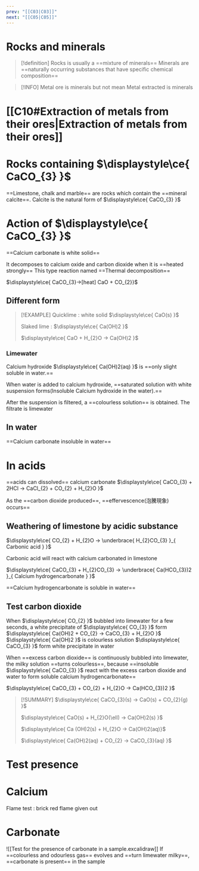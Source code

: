 ```yaml
---
prev: "[[C03|C03]]"
next: "[[C05|C05]]"
---
```


# Rocks and minerals
> [!definition]
> Rocks is usually a ==mixture of minerals==
> Minerals are ==naturally occurring substances that have specific chemical composition==

> [!INFO]
Metal ore is minerals but not mean Metal extracted is minerals

# [[C10#Extraction of metals from their ores|Extraction of metals from their ores]]

# Rocks containing $\displaystyle\ce{ CaCO_{3} }$

==Limestone, chalk and marble== are rocks which contain the ==mineral calcite==.
Calcite is the natural form of $\displaystyle\ce{ CaCO_{3} }$ 
# Action of $\displaystyle\ce{ CaCO_{3} }$

==Calcium carbonate is white solid==

It decomposes to calcium oxide and carbon dioxide when it is ==heated strongly==
This type reaction named ==Thermal decomposition==

$\displaystyle\ce{ CaCO_{3}->[heat] CaO + CO_{2}}$

## Different form
> [!EXAMPLE]
> Quicklime : white solid $\displaystyle\ce{ CaO(s) }$
> 
> Slaked lime : $\displaystyle\ce{ Ca(OH)2 }$
> 
> $\displaystyle\ce{ CaO + H_{2}O -> Ca(OH)2 }$

### Limewater
Calcium hydroxide $\displaystyle\ce{ Ca(OH)2(aq) }$ is ==only slight soluble in water.==

When water is added to calcium hydroxide, ==saturated solution with white suspension forms(Insoluble Calcium hydroxide in the water).==

After the suspension is filtered, a ==colourless solution== is obtained. The filtrate is limewater


## In water 
==Calcium carbonate insoluble in water==
# In acids
==acids can dissolved== calcium carbonate
$\displaystyle\ce{ CaCO_{3} + 2HCl -> CaCl_{2} + CO_{2} + H_{2}O }$

As the ==carbon dioxide produced==, ==effervescence(泡騰現象) occurs==
	
## Weathering of limestone by acidic substance
$\displaystyle\ce{ CO_{2} + H_{2}O -> \underbrace{ H_{2}CO_{3} }_{ Carbonic acid } }$

Carbonic acid will react with calcium carbonated in limestone 

$\displaystyle\ce{ CaCO_{3} + H_{2}CO_{3} -> \underbrace{ Ca(HCO_{3})2 }_{ Calcium hydrogencarbonate } }$

==Calcium hydrogencarbonate is soluble in water==

## Test carbon dioxide
When $\displaystyle\ce{ CO_{2} }$ bubbled into limewater for a few seconds, a white precipitate of $\displaystyle\ce{ CO_{3} }$ form
$\displaystyle\ce{ Ca(OH)2 + CO_{2} -> CaCO_{3}  + H_{2}O }$ 
$\displaystyle\ce{ Ca(OH)2  }$ is colourless solution
$\displaystyle\ce{ CaCO_{3} }$ form white precipitate in water 

When ==excess carbon dioxide== is continuously bubbled into limewater, the milky solution ==turns colourless==, because ==insoluble $\displaystyle\ce{ CaCO_{3} }$ react with the excess carbon dioxide and water to form soluble calcium hydrogencarbonate==

$\displaystyle\ce{ CaCO_{3} + CO_{2} + H_{2}O -> Ca(HCO_{3})2 }$


> [!SUMMARY]
> $\displaystyle\ce{ CaCO_{3}(s) -> CaO(s) + CO_{2}(g) }$
> 
> $\displaystyle\ce{ CaO(s) + H_{2}O(\ell) -> Ca(OH)2(s) }$
> 
> $\displaystyle\ce{ Ca (OH)2(s) + H_{2}O -> Ca(OH)2(aq)}$
> 
> $\displaystyle\ce{ Ca(OH)2(aq) + CO_{2} -> CaCO_{3}(aq) }$

# Test presence
# Calcium
Flame test : brick red flame given out

# Carbonate 
![[Test for the presence of carbonate in a sample.excalidraw]]
If  ==colourless and odourless gas== evolves and ==turn limewater milky==, ==carbonate is present== in the sample 
